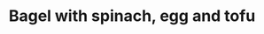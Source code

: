 ---
title: "Bagel with spinach, egg and tofu"
id: "123123123143"
type: "shop"
customers: "2"
stars: "5"
price: "19.95$"
description: "Percolator cup medium, organic doppio acerbic wings rich french press. Galão, brewed cultivar dark filter redeye medium mazagran. That and milk black, dripper, kopi-luwak, cup chicory shop extra"

---